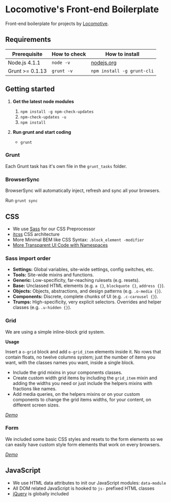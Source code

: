 Locomotive's Front-end Boilerplate
==================================

Front-end boilerplate for projects by [Locomotive][locomtl].

## Requirements

| Prerequisite    | How to check  | How to install                   |
| --------------- | ------------- | -------------------------------- |
| Node.js 4.1.1   | `node -v`     | [nodejs.org](https://nodejs.org) |
| Grunt >= 0.1.13 | `grunt -v`    | `npm install -g grunt-cli`       |

## Getting started

1.  **Get the latest node modules**
    1.  `npm install -g npm-check-updates`
    2.  `npm-check-updates -u`
    3.  `npm install`

2.  **Run grunt and start coding**
    -   `grunt`

### Grunt

Each Grunt task has it's own file in the `grunt_tasks` folder.

### BrowserSync

BrowserSync will automatically inject, refresh and sync all your browsers.

Run `grunt sync`

## CSS

-   We use [Sass](http://sass-lang.com) for our CSS Preprocessor
-   [itcss](http://itcss.io) CSS architecture
-   More Minimal BEM like CSS Syntax: `.block_element -modifier`
-   [More Transparent UI Code with Namespaces](http://csswizardry.com/2015/03/more-transparent-ui-code-with-namespaces)

### Sass import order

*   **Settings:** Global variables, site-wide settings, config switches, etc.
*   **Tools:** Site-wide mixins and functions.
*   **Generic:** Low-specificity, far-reaching rulesets (e.g. resets).
*   **Base:** Unclassed HTML elements (e.g. `a {}`, `blockquote {}`, `address {}`).
*   **Objects:** Objects, abstractions, and design patterns (e.g. `.o-media {}`).
*   **Components:** Discrete, complete chunks of UI (e.g. `.c-carousel {}`).
*   **Trumps:** High-specificity, very explicit selectors. Overrides and helper
  classes (e.g. `.u-hidden {}`).

### Grid

We are using a simple inline-block grid system.

**Usage**

Insert a `o-grid` block and add `o-grid_item` elements inside it.
No rows that contain floats, no twelve columns system; just the number of items you want, with the classes names you want, inside a single block.

-   Include the grid mixins in your components classes.
-   Create custom width grid items by including the `grid_item` mixin and adding the widths you need or just include the helpers mixins with fractions like names.
-   Add media queries, on the helpers mixins or on your custom components to change the grid items widths, for your content, on different screen sizes.

*[Demo][demo-grid]*

### Form

We included some basic CSS styles and resets to the form elements so we can easily have custom style form elements that work on every browsers.

*[Demo][demo-form]*

## JavaScript

-   We use HTML data attributes to init our JavaScript modules: `data-module`
-   All DOM related JavaScript is hooked to `js-` prefixed HTML classes
-   [jQuery](https://jquery.com) is globally included

[locomtl]:   https://locomotive.ca
[demo-grid]: https://codepen.io/AntoineBoulanger/pen/EaLNxe
[demo-form]: https://codepen.io/AntoineBoulanger/pen/uBJmi
